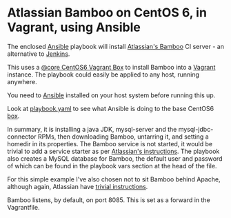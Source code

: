 # Atlassian Bamboo on CentOS 6, in Vagrant, using Ansible

The enclosed [Ansible](http://ansibleworks.com) playbook will install 
[Atlassian's Bamboo](https://www.atlassian.com/en/software/bamboo) CI server - 
an alternative to [Jenkins](http://jenkins-ci.org).

This uses a [@core CentOS6 Vagrant Box](http://vntx-box.s3.amazonaws.com/centos6.box) to 
install Bamboo into a [Vagrant](http://vagrantup.com) instance. The playbook could easily 
be applied to any host, running anywhere.

You need to [Ansible](http://ansibleworks.com) installed on your host system before 
running this up.

Look at [playbook.yaml](http://github.com/phips/bamboovm/blob/master/playbook.yaml) to 
see what Ansible is doing to the base CentOS6 
[box](http://docs.vagrantup.com/v2/virtualbox/boxes.html).

In summary, it is installing a java JDK, mysql-server and the mysql-jdbc-connector RPMs, 
then downloading Bamboo, untarring it, and setting a homedir in its properties. 
The Bamboo service is not started, it would be trivial to add a service starter as per 
[Atlassian's instructions](https://confluence.atlassian.com/display/BAMBOO/Running+Bamboo+as+a+Linux+service). The playbook also creates a MySQL database for Bamboo, the default 
user and password of which can be found in the playbook vars section at the head of the 
file.

For this simple example I've also chosen not to sit Bamboo behind Apache, although again, 
Atlassian have 
[trivial instructions](https://confluence.atlassian.com/display/BAMBOO/Integrating+Bamboo+with+Apache+HTTP+server).

Bamboo listens, by default, on port 8085. This is set as a forward in the Vagrantfile.
